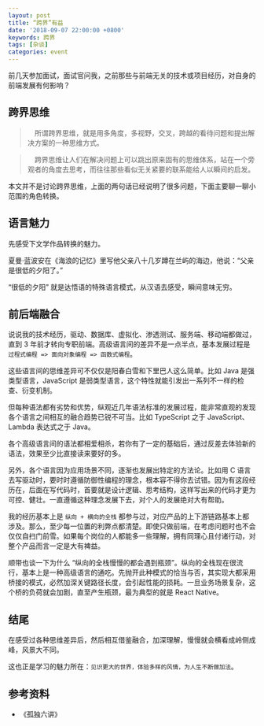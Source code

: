 ```yaml
---
layout: post
title: “跨界”有益
date: '2018-09-07 22:00:00 +0800'
keywords: 跨界
tags: [杂谈]
categories: event
---
```


前几天参加面试，面试官问我，之前那些与前端无关的技术或项目经历，对自身的前端发展有何影响？

## 跨界思维

>　所谓跨界思维，就是用多角度，多视野，交叉，跨越的看待问题和提出解决方案的一种思维方式。

>　跨界思维让人们在解决问题上可以跳出原来固有的思维体系，站在一个旁观者的角度去思考，而往往那些看似无关紧要的联系能给人以瞬间的启发。

本文并不是讨论跨界思维，上面的两句话已经说明了很多问题，下面主要聊一聊小范围的角色转换。

## 语言魅力

先感受下文学作品转换的魅力。

夏曼·蓝波安在《海浪的记忆》里写他父亲八十几岁蹲在兰屿的海边，他说：“父亲是很低的夕阳了。”

“很低的夕阳” 就是达悟语的特殊语言模式，从汉语去感受，瞬间意味无穷。

## 前后端融合

说说我的技术经历，驱动、数据库、虚拟化、渗透测试、服务端、移动端都做过，直到 3 年前才转向专职前端。高级语言间的差异不是一点半点，基本发展过程是 `过程式编程 => 面向对象编程 => 函数式编程`。

这些语言间的思维差异可不仅仅是阳春白雪和下里巴人这么简单。比如 Java 是强类型语言，JavaScript 是弱类型语言，这个特性就能引发出一系列不一样的检查、衍变机制。

但每种语法都有劣势和优势，纵观近几年语法标准的发展过程，能非常直观的发现各个语言之间相互的融合趋势已锐不可当。比如 TypeScript 之于 JavaScript、Lambda 表达式之于 Java。

各个高级语言间的语法都相爱相杀，若你有了一定的基础后，通过反差去体验新的语法，效果至少比直接读来要好的多。

另外，各个语言因为应用场景不同，逐渐也发展出特定的方法论。比如用 C 语言去写驱动时，要时时遵循防御性编程的理念，根本容不得你去试错。因为有这段经历在，后面在写代码时，首要就是设计逻辑、思考结构，这样写出来的代码才更为可控、健壮。一直遵循这种理念发展下去，对个人的发展绝对大有帮助。

我的经历基本上是 `纵向 + 横向的全栈` 都参与过，对应产品的上下游链路基本上都涉及。那么，至少每一位置的利弊点都清楚。即使只做前端，在考虑问题时也不会仅仅自扫门前雪。如果每个岗位的人都能多一些理解，拥有同理心且付诸行动，对整个产品而言一定是大有裨益。

顺带也谈一下为什么 “纵向的全栈慢慢的都会遇到瓶颈”。纵向的全栈现在很流行，基本上是一种高级语言的通吃。先抛开此种模式的恰当与否，其实现大都采用桥接的模式，必然加深关键路径长度，会引起性能的损耗。一旦业务场景复杂，这个桥的负荷就会加剧，直至产生瓶颈，最为典型的就是 React Native。

## 结尾

在感受过各种思维差异后，然后相互借鉴融合，加深理解，慢慢就会横看成岭侧成峰，风景大不同。

这也正是学习的魅力所在：`见识更大的世界，体验多样的风情，为人生不断做加法`。

## 参考资料

- 《孤独六讲》
